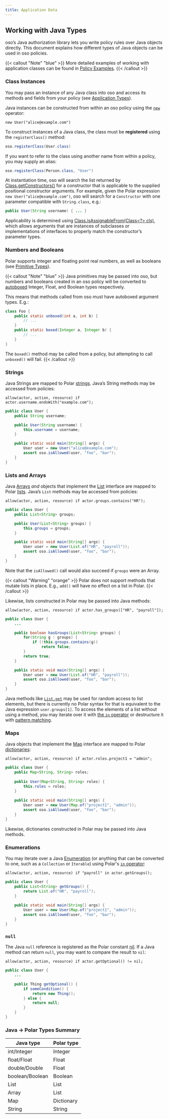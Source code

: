 ```yaml
---
title: Application Data
---
```


## Working with Java Types

oso’s Java authorization library lets you write policy rules over Java objects
directly. This document explains how different types of Java objects can be
used in oso policies.

{{< callout "Note" "blue" >}}
  More detailed examples of working with application classes can be found in
  [Policy Examples](learn/policies/examples).
{{< /callout >}}

### Class Instances

You may pass an instance of any Java class into oso and access its methods and
fields from your policy (see [Application
Types](learn/policies/application-types)).

Java instances can be constructed from within an oso policy using the
[`new`](polar-syntax#new) operator:

```polar
new User("alice@example.com")
```

To construct instances of a Java class, the class must be **registered** using
the `registerClass()` method:

```java
oso.registerClass(User.class)
```

If you want to refer to the class using another name from within a policy, you
may supply an alias:

```java
oso.registerClass(Person.class, "User")
```

At instantiation time, oso will search the list returned by
[Class.getConstructors()](https://docs.oracle.com/javase/10/docs/api/java/lang/Class.html#getConstructors())
for a constructor that is applicable to the supplied positional constructor
arguments. For example, given the Polar expression `new
User("alice@example.com")`, oso will search for a `Constructor` with one
parameter compatible with `String.class`, e.g.:

```java
public User(String username) { ... }
```

Applicability is determined using [Class.isAssignableFrom(Class<?>
cls)](https://docs.oracle.com/javase/10/docs/api/java/lang/Class.html#isAssignableFrom(java.lang.Class)),
which allows arguments that are instances of subclasses or implementations of
interfaces to properly match the constructor’s parameter types.

### Numbers and Booleans

Polar supports integer and floating point real numbers, as well as booleans
(see [Primitive Types](polar-syntax#primitive-types)).

{{< callout "Note" "blue" >}}
  Java primitives may be passed into oso, but numbers and booleans created in
  an oso policy will be converted to
  [autoboxed](https://docs.oracle.com/javase/tutorial/java/data/autoboxing.html)
  Integer, Float, and Boolean types respectively.

  This means that methods called from oso must have autoboxed argument types.
  E.g.:

  ```java
  class Foo {
      public static unboxed(int a, int b) {
          // ...
      }
      public static boxed(Integer a, Integer b) {
          // ...
      }
  }
  ```

  The `boxed()` method may be called from a policy, but attempting to call
  `unboxed()` will fail.
{{< /callout >}}

### Strings

Java Strings are mapped to Polar [strings](polar-syntax#strings). Java’s String
methods may be accessed from policies:

```polar
allow(actor, action, resource) if actor.username.endsWith("example.com");
```

```java
public class User {
    public String username;

    public User(String username) {
        this.username = username;
    }

    public static void main(String[] args) {
        User user = new User("alice@example.com");
        assert oso.isAllowed(user, "foo", "bar");
    }
}
```

### Lists and Arrays

Java
[Arrays](https://docs.oracle.com/javase/tutorial/java/nutsandbolts/arrays.html)
*and* objects that implement the
[List](https://docs.oracle.com/javase/10/docs/api/java/util/List.html)
interface are mapped to Polar [lists](polar-syntax#lists). Java’s `List`
methods may be accessed from policies:

```polar
allow(actor, action, resource) if actor.groups.contains("HR");
```

```java
public class User {
    public List<String> groups;

    public User(List<String> groups) {
        this.groups = groups;
    }

    public static void main(String[] args) {
        User user = new User(List.of("HR", "payroll"));
        assert oso.isAllowed(user, "foo", "bar");
    }
}
```

Note that the `isAllowed()` call would also succeed if `groups` were an Array.

{{< callout "Warning" "orange" >}}
  Polar does not support methods that mutate lists in place. E.g., `add()` will
  have no effect on a list in Polar.
{{< /callout >}}

Likewise, lists constructed in Polar may be passed into Java methods:

```polar
allow(actor, action, resource) if actor.has_groups(["HR", "payroll"]);
```

```java
public class User {
    ...

    public boolean hasGroups(List<String> groups) {
        for(String g : groups) {
            if (!this.groups.contains(g))
                return false;
        }
        return true;
    }

    public static void main(String[] args) {
        User user = new User(List.of("HR", "payroll"));
        assert oso.isAllowed(user, "foo", "bar");
    }
}
```

Java methods like
[`List.get`](https://docs.oracle.com/javase/10/docs/api/java/util/List.html#get(int))
may be used for random access to list elements, but there is currently no Polar
syntax for that is equivalent to the Java expression `user.groups[1]`. To
access the elements of a list without using a method, you may iterate over it
with [the `in` operator](polar-syntax#in-list-membership) or destructure it
with [pattern matching](polar-syntax#patterns-and-matching).

### Maps

Java objects that implement the
[Map](https://docs.oracle.com/javase/10/docs/api/java/util/Map.html) interface
are mapped to Polar [dictionaries](polar-syntax#dictionaries):

```polar
allow(actor, action, resource) if actor.roles.project1 = "admin";
```

```java
public class User {
    public Map<String, String> roles;
 
    public User(Map<String, String> roles) {
        this.roles = roles;
    }
 
    public static void main(String[] args) {
        User user = new User(Map.of("project1", "admin"));
        assert oso.isAllowed(user, "foo", "bar");
    }
}
```

Likewise, dictionaries constructed in Polar may be passed into Java methods.

### Enumerations

You may iterate over a Java
[Enumeration](https://docs.oracle.com/javase/10/docs/api/java/util/Enumeration.html)
(or anything that can be converted to one, such as a `Collection` or
`Iterable`) using Polar's [`in` operator](polar-syntax#in-list-membership):

```polar
allow(actor, action, resource) if "payroll" in actor.getGroups();
```

```java
public class User {
    public List<String> getGroups() {
        return List.of("HR", "payroll");
    }
 
    public static void main(String[] args) {
        User user = new User(Map.of("project1", "admin"));
        assert oso.isAllowed(user, "foo", "bar");
    }
}
```

### `null`

The Java `null` reference is registered as the Polar constant
[nil](learn/policies/application-types#nil). If a Java method can return
`null`, you may want to compare the result to `nil`:

```polar
allow(actor, action, resource) if actor.getOptional() != nil;
```

```java
public class User {
    ...

    public Thing getOptional() {
        if someCondition() {
            return new Thing();
        } else {
            return null;
        }
    }
}
```

### Java → Polar Types Summary

| Java type       | Polar type |
| --------------- | ---------- |
| int/Integer     | Integer    |
| float/Float     | Float      |
| double/Double   | Float      |
| boolean/Boolean | Boolean    |
| List            | List       |
| Array           | List       |
| Map             | Dictionary |
| String          | String     |

